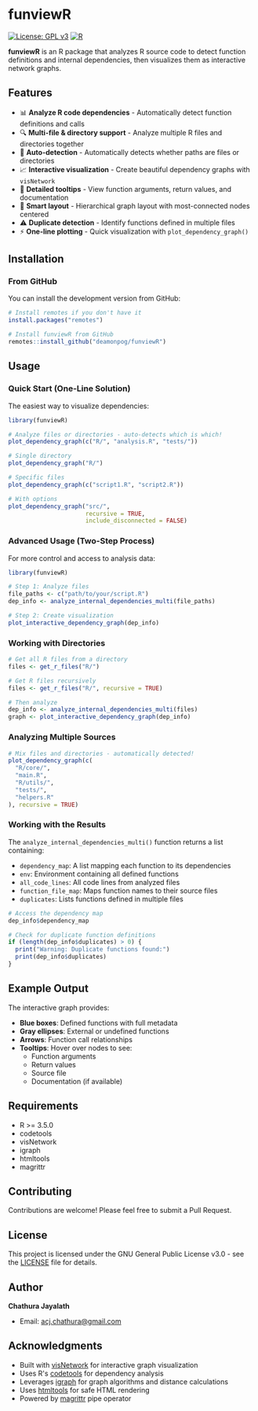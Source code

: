 # funviewR

[![License: GPL v3](https://img.shields.io/badge/License-GPLv3-blue.svg)](https://www.gnu.org/licenses/gpl-3.0)
[![R](https://img.shields.io/badge/R-%3E%3D%203.5.0-blue)](https://www.r-project.org/)

**funviewR** is an R package that analyzes R source code to detect function definitions and internal dependencies, then visualizes them as interactive network graphs.

## Features

- 📊 **Analyze R code dependencies** - Automatically detect function definitions and calls
- 🔍 **Multi-file & directory support** - Analyze multiple R files and directories together
- 🤖 **Auto-detection** - Automatically detects whether paths are files or directories
- 📈 **Interactive visualization** - Create beautiful dependency graphs with `visNetwork`
- 🔧 **Detailed tooltips** - View function arguments, return values, and documentation
- 🎯 **Smart layout** - Hierarchical graph layout with most-connected nodes centered
- ⚠️ **Duplicate detection** - Identify functions defined in multiple files
- ⚡ **One-line plotting** - Quick visualization with `plot_dependency_graph()`

## Installation

### From GitHub

You can install the development version from GitHub:

```r
# Install remotes if you don't have it
install.packages("remotes")

# Install funviewR from GitHub
remotes::install_github("deamonpog/funviewR")
```

## Usage

### Quick Start (One-Line Solution)

The easiest way to visualize dependencies:

```r
library(funviewR)

# Analyze files or directories - auto-detects which is which!
plot_dependency_graph(c("R/", "analysis.R", "tests/"))

# Single directory
plot_dependency_graph("R/")

# Specific files
plot_dependency_graph(c("script1.R", "script2.R"))

# With options
plot_dependency_graph("src/", 
                      recursive = TRUE, 
                      include_disconnected = FALSE)
```

### Advanced Usage (Two-Step Process)

For more control and access to analysis data:

```r
library(funviewR)

# Step 1: Analyze files
file_paths <- c("path/to/your/script.R")
dep_info <- analyze_internal_dependencies_multi(file_paths)

# Step 2: Create visualization
plot_interactive_dependency_graph(dep_info)
```

### Working with Directories

```r
# Get all R files from a directory
files <- get_r_files("R/")

# Get R files recursively
files <- get_r_files("R/", recursive = TRUE)

# Then analyze
dep_info <- analyze_internal_dependencies_multi(files)
graph <- plot_interactive_dependency_graph(dep_info)
```

### Analyzing Multiple Sources

```r
# Mix files and directories - automatically detected!
plot_dependency_graph(c(
  "R/core/",
  "main.R",
  "R/utils/",
  "tests/",
  "helpers.R"
), recursive = TRUE)
```

### Working with the Results

The `analyze_internal_dependencies_multi()` function returns a list containing:

- `dependency_map`: A list mapping each function to its dependencies
- `env`: Environment containing all defined functions
- `all_code_lines`: All code lines from analyzed files
- `function_file_map`: Maps function names to their source files
- `duplicates`: Lists functions defined in multiple files

```r
# Access the dependency map
dep_info$dependency_map

# Check for duplicate function definitions
if (length(dep_info$duplicates) > 0) {
  print("Warning: Duplicate functions found:")
  print(dep_info$duplicates)
}
```

## Example Output

The interactive graph provides:

- **Blue boxes**: Defined functions with full metadata
- **Gray ellipses**: External or undefined functions
- **Arrows**: Function call relationships
- **Tooltips**: Hover over nodes to see:
  - Function arguments
  - Return values
  - Source file
  - Documentation (if available)

## Requirements

- R >= 3.5.0
- codetools
- visNetwork
- igraph
- htmltools
- magrittr

## Contributing

Contributions are welcome! Please feel free to submit a Pull Request.

## License

This project is licensed under the GNU General Public License v3.0 - see the [LICENSE](LICENSE) file for details.

## Author

**Chathura Jayalath**
- Email: acj.chathura@gmail.com

## Acknowledgments

- Built with [visNetwork](https://github.com/datastorm-open/visNetwork) for interactive graph visualization
- Uses R's [codetools](https://cran.r-project.org/package=codetools) for dependency analysis
- Leverages [igraph](https://igraph.org/r/) for graph algorithms and distance calculations
- Uses [htmltools](https://github.com/rstudio/htmltools) for safe HTML rendering
- Powered by [magrittr](https://magrittr.tidyverse.org/) pipe operator
